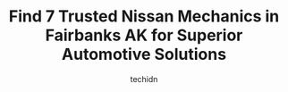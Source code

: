 ---
layout: ampstory
image: https://images.unsplash.com/photo-1632956557796-6868d5ecc6d2?ixlib=rb-4.0.3&ixid=MnwxMjA3fDB8MHxwaG90by1wYWdlfHx8fGVufDB8fHx8&auto=format&fit=crop&w=640&h=853&q=80
author: techidn
featured: false
description: For top-quality automotive repairs and maintenance, visit the 7 best Nissan Mechanic in Fairbanks AK, USA. Their reputation for excellence and their dedication to customer satisfaction make 
title: Find 7 Trusted Nissan Mechanics in Fairbanks AK for Superior Automotive Solutions
cover:
   title: Find 7 Trusted Nissan Mechanics in Fairbanks AK for Superior Automotive Solutions
   subtitle: Rickpate
   background: https://images.unsplash.com/photo-1632956557796-6868d5ecc6d2?ixlib=rb-4.0.3&ixid=MnwxMjA3fDB8MHxwaG90by1wYWdlfHx8fGVufDB8fHx8&auto=format&fit=crop&w=640&h=853&q=80

pages: 
 - layout: thirds
   top: <h1>#1 Fairbanks Nissan</h1>
   bottom: "<p>Very Convenient, Excellent Service!I was very happy with the service Elijah provided to my Mazda 6 when I had the car brought in to get an oil change, have my Summer tire</p>"
   background: https://www.knot35.com/toplist/wp-content/uploads/2023/06/best-nissan-mechanic-1-in-fairbanks-ak-1685840598.jpeg
   backgroundblur: true
 - layout: thirds
   top: <h1>#2 FrontLine Automotive</h1>
   bottom: "<p>1440 University Ave S, Fairbanks, AK 99709, United States</p>"
   background: https://www.knot35.com/toplist/wp-content/uploads/2023/06/best-nissan-mechanic-2-in-fairbanks-ak-1685840599.jpeg
   cta:
      link: https://www.knot35.com/toplist/find-7-trusted-nissan-mechanics-in-fairbanks-ak-for-superior-automotive-solutions/
      text: Find 7 Trusted Nissan Mechanics in Fairbanks AK for Superior Automotive Solutions
 - layout: thirds
   top: <h1>#3 Simard Automotive Inc</h1>
   bottom: "<p>4610 768 Gaffney Rd, Fairbanks, AK 99701, United States</p>"
   background: https://www.knot35.com/toplist/wp-content/uploads/2023/06/best-nissan-mechanic-3-in-fairbanks-ak-1685840599.jpeg
   cta:
      link: https://www.knot35.com/toplist/find-7-trusted-nissan-mechanics-in-fairbanks-ak-for-superior-automotive-solutions/
      text: Find 7 Trusted Nissan Mechanics in Fairbanks AK for Superior Automotive Solutions
 - layout: thirds
   top: <h1>#4 Simard Automotive</h1>
   bottom: "<p>333 Illinois St, Fairbanks, AK 99701, United States</p>"
   background: https://images.unsplash.com/photo-1553949345-eb786bb3f7ba?ixlib=rb-4.0.3&ixid=MnwxMjA3fDB8MHxwaG90by1wYWdlfHx8fGVufDB8fHx8&auto=format&fit=crop&w=640&h=853&q=80
   cta:
      link: https://www.knot35.com/toplist/find-7-trusted-nissan-mechanics-in-fairbanks-ak-for-superior-automotive-solutions/
      text: Find 7 Trusted Nissan Mechanics in Fairbanks AK for Superior Automotive Solutions
 - layout: thirds
   top: <h1>#5 Kens Fairbanks Alignment</h1>
   bottom: "<p>739 Old Steese Hwy, Fairbanks, AK 99701, United States</p>"
   background: https://images.unsplash.com/photo-1620421680010-0766ff230392?ixlib=rb-4.0.3&ixid=MnwxMjA3fDB8MHxwaG90by1wYWdlfHx8fGVufDB8fHx8&auto=format&fit=crop&w=640&h=853&q=80
   cta:
      link: https://www.knot35.com/toplist/find-7-trusted-nissan-mechanics-in-fairbanks-ak-for-superior-automotive-solutions/
      text: Find 7 Trusted Nissan Mechanics in Fairbanks AK for Superior Automotive Solutions
 - layout: thirds
   top: <h1>#6 Glacier Garage Auto Service & Repair</h1>
   bottom: "<p>3775 S Cushman St Suite B, Fairbanks, AK 99701, United States</p>"
   background: https://images.unsplash.com/photo-1632260260864-caf7fde5ec36?ixlib=rb-4.0.3&ixid=MnwxMjA3fDB8MHxwaG90by1wYWdlfHx8fGVufDB8fHx8&auto=format&fit=crop&w=640&h=853&q=80
   cta:
      link: https://www.knot35.com/toplist/find-7-trusted-nissan-mechanics-in-fairbanks-ak-for-superior-automotive-solutions/
      text: Find 7 Trusted Nissan Mechanics in Fairbanks AK for Superior Automotive Solutions
 - layout: thirds
   top: <h1>#7 H&H Service Center</h1>
   bottom: "<p>2090 Van Horn Rd, Fairbanks, AK 99701, United States</p>"
   background: https://plus.unsplash.com/premium_photo-1664640458616-3c74f8cb4589?ixlib=rb-4.0.3&ixid=MnwxMjA3fDB8MHxwaG90by1wYWdlfHx8fGVufDB8fHx8&auto=format&fit=crop&w=640&h=853&q=80
   cta:
      link: https://www.knot35.com/toplist/find-7-trusted-nissan-mechanics-in-fairbanks-ak-for-superior-automotive-solutions/
      text: Find 7 Trusted Nissan Mechanics in Fairbanks AK for Superior Automotive Solutions
 - layout: thirds
   middle: Continue reading...
   background: https://images.unsplash.com/photo-1533735380053-eb8d0759b24a?ixlib=rb-4.0.3&ixid=MnwxMjA3fDB8MHxwaG90by1wYWdlfHx8fGVufDB8fHx8&auto=format&fit=crop&w=640&h=853&q=80
   cta:
      link: https://www.knot35.com/toplist/find-7-trusted-nissan-mechanics-in-fairbanks-ak-for-superior-automotive-solutions/
      text: Find 7 Trusted Nissan Mechanics in Fairbanks AK for Superior Automotive Solutions
      
---